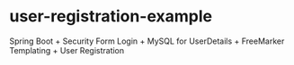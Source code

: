 # user-registration-example
Spring Boot + Security Form Login + MySQL for UserDetails + FreeMarker Templating + User Registration
